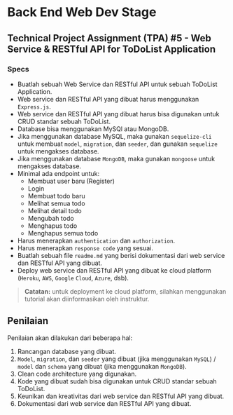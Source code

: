 # **Back End Web Dev Stage**

## **Technical Project Assignment (TPA) #5 - Web Service & RESTful API for ToDoList Application**

### **Specs**

- Buatlah sebuah Web Service dan RESTful API untuk sebuah ToDoList Application.
- Web service dan RESTful API yang dibuat harus menggunakan `Express.js`.
- Web service dan RESTful API yang dibuat harus bisa digunakan untuk CRUD standar sebuah ToDoList.
- Database bisa menggunakan MySQl atau MongoDB.
- Jika menggunakan database MySQL, maka gunakan `sequelize-cli` untuk membuat `model`, `migration`, dan `seeder`, dan gunakan `sequelize` untuk mengakses database.
- Jika menggunakan database `MongoDB`, maka gunakan `mongoose` untuk mengakses database.
- Minimal ada endpoint untuk:
  - Membuat user baru (Register)
  - Login
  - Membuat todo baru
  - Melihat semua todo
  - Melihat detail todo
  - Mengubah todo
  - Menghapus todo
  - Menghapus semua todo
- Harus menerapkan `authentication` dan `authorization`.
- Harus menerapkan `response code` yang sesuai.
- Buatlah sebuah file `readme.md` yang berisi dokumentasi dari web service dan RESTful API yang dibuat.
- Deploy web service dan RESTful API yang dibuat ke cloud platform (`Heroku`, `AWS`, `Google` `Cloud`, `Azure`, dsb).

> **Catatan:** untuk deployment ke cloud platform, silahkan menggunakan tutorial akan diinformasikan oleh instruktur.

## **Penilaian**

Penilaian akan dilakukan dari beberapa hal:

1. Rancangan database yang dibuat.
2. `Model`, `migration`, dan `seeder` yang dibuat (jika menggunakan `MySQL`) / `model` dan `schema` yang dibuat (jika menggunakan `MongoDB`).
3. Clean code architecture yang digunakan.
4. Kode yang dibuat sudah bisa digunakan untuk CRUD standar sebuah ToDoList.
5. Keunikan dan kreativitas dari web service dan RESTful API yang dibuat.
6. Dokumentasi dari web service dan RESTful API yang dibuat.
